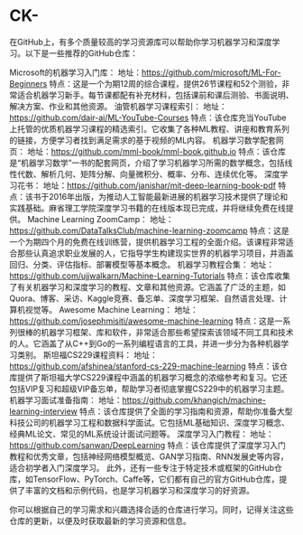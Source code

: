 # CK-
在GitHub上，有多个质量较高的学习资源库可以帮助你学习机器学习和深度学习。以下是一些推荐的GitHub仓库：

Microsoft的机器学习入门库：
地址：https://github.com/microsoft/ML-For-Beginners
特点：这是一个为期12周的综合课程，提供26节课程和52个测验，非常适合机器学习新手。每节课都配有补充材料，包括课前和课后测验、书面说明、解决方案、作业和其他资源。
油管机器学习课程索引：
地址：https://github.com/dair-ai/ML-YouTube-Courses
特点：该仓库充当YouTube上托管的优质机器学习课程的精选索引。它收集了各种ML教程、讲座和教育系列的链接，方便学习者找到满足需求的基于视频的ML内容。
机器学习数学配套网页：
地址：https://github.com/mml-book/mml-book.github.io
特点：该仓库是“机器学习数学”一书的配套网页，介绍了学习机器学习所需的数学概念，包括线性代数、解析几何、矩阵分解、向量微积分、概率、分布、连续优化等。
深度学习花书：
地址：https://github.com/janishar/mit-deep-learning-book-pdf
特点：该书于2016年出版，为推动人工智能最新进展的机器学习技术提供了理论和实践基础。麻省理工学院深度学习书籍的在线版本现已完成，并将继续免费在线提供。
Machine Learning ZoomCamp：
地址：https://github.com/DataTalksClub/machine-learning-zoomcamp
特点：这是一个为期四个月的免费在线训练营，提供机器学习工程的全面介绍。该课程非常适合那些认真追求职业发展的人，它指导学生构建现实世界的机器学习项目，并涵盖回归、分类、评估指标、部署模型等基本概念。
机器学习教程合集：
地址：https://github.com/ujjwalkarn/Machine-Learning-Tutorials
特点：该仓库收集了有关机器学习和深度学习的教程、文章和其他资源。它涵盖了广泛的主题，如Quora、博客、采访、Kaggle竞赛、备忘单、深度学习框架、自然语言处理、计算机视觉等。
Awesome Machine Learning：
地址：https://github.com/josephmisiti/awesome-machine-learning
特点：这是一系列很棒的机器学习框架、库和软件，非常适合那些希望探索该领域不同工具和技术的人。它涵盖了从C++到Go的一系列编程语言的工具，并进一步分为各种机器学习类别。
斯坦福CS229课程资料：
地址：https://github.com/afshinea/stanford-cs-229-machine-learning
特点：该仓库提供了斯坦福大学CS229课程中涵盖的机器学习概念的浓缩参考和复习。它还包括VIP复习和超级VIP备忘单，帮助学习者彻底掌握CS229中的机器学习主题。
机器学习面试准备指南：
地址：https://github.com/khangich/machine-learning-interview
特点：该仓库提供了全面的学习指南和资源，帮助你准备大型科技公司的机器学习工程和数据科学面试。它包括ML基础知识、深度学习概念、经典ML论文、常见的ML系统设计面试问题等。
深度学习入门教程：
地址：https://github.com/sanwan/DeepLearning
特点：该仓库提供了深度学习入门教程和优秀文章，包括神经网络模型概览、GAN学习指南、RNN发展史等内容，适合初学者入门深度学习。
此外，还有一些专注于特定技术或框架的GitHub仓库，如TensorFlow、PyTorch、Caffe等，它们都有自己的官方GitHub仓库，提供了丰富的文档和示例代码，也是学习机器学习和深度学习的好资源。

你可以根据自己的学习需求和兴趣选择合适的仓库进行学习。同时，记得关注这些仓库的更新，以便及时获取最新的学习资源和信息。
